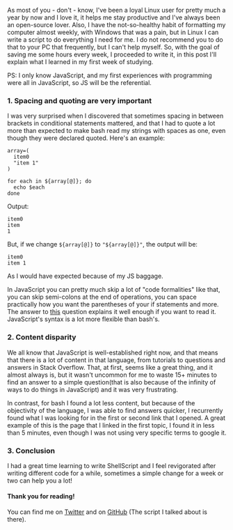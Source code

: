 As most of you - don't - know, I've been a loyal Linux user for pretty much a year by now and I love it, it helps me stay productive and I've always been an open-source lover.
Also, I have the not-so-healthy habit of formatting my computer almost weekly, with Windows that was a pain, but in Linux I can write a script to do everything I need for me. I do not recommend you to do that to your PC that frequently, but I can't help myself. So, with the goal of saving me some hours every week, I proceeded to write it, in this post I'll explain what I learned in my first week of studying.

PS: I only know JavaScript, and my first experiences with programming were all in JavaScript, so JS will be the referential.

### 1. Spacing and quoting are very important

I was very surprised when I discovered that sometimes spacing in between brackets in conditional statements mattered, and that I had to quote a lot more than expected to make bash read my strings with spaces as one, even though they were declared quoted. Here's an example:

```
array=(
  item0
  "item 1"
)

for each in ${array[@]}; do
  echo $each
done
```

Output:

```
item0
item
1
```

But, if we change `${array[@]}` to `"${array[@]}"`, the output will be:

```
item0
item 1
```

As I would have expected because of my JS baggage.

In JavaScript you can pretty much skip a lot of "code formalities" like that, you can skip semi-colons at the end of operations, you can space practically how you want the parentheses of your if statements and more.
The answer to [this](https://unix.stackexchange.com/questions/117438/why-are-bash-tests-so-picky-about-whitespace) question explains it well enough if you want to read it.
JavaScript's syntax is a lot more flexible than bash's.

### 2. Content disparity

We all know that JavaScript is well-established right now, and that means that there is a lot of content in that language, from tutorials to questions and answers in Stack Overflow.
That, at first, seems like a great thing, and it almost always is, but it wasn't uncommon for me to waste 15+ minutes to find an answer to a simple question(that is also because of the infinity of ways to do things in JavaScript) and it was very frustrating.

In contrast, for bash I found a lot less content, but because of the objectivity of the language, I was able to find answers quicker, I recurrently found what I was looking for in the first or second link that I opened. A great example of this is the page that I linked in the first topic, I found it in less than 5 minutes, even though I was not using very specific terms to google it.

### 3. Conclusion

I had a great time learning to write ShellScript and I feel revigorated after writing different code for a while, sometimes a simple change for a week or two can help you a lot!

#### Thank you for reading!

You can find me on [Twitter](https://twitter.com/arthurnunesc) and on [GitHub](https://github.com/arthurnunesc) (The script I talked about is there).
